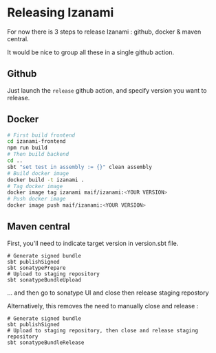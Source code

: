 # Releasing Izanami

For now there is 3 steps to release Izanami : github, docker & maven central.

It would be nice to group all these in a single github action.

## Github

Just launch the `release` github action, and specify version you want to release.

## Docker

```sh
# First build frontend
cd izanami-frontend
npm run build
# Then build backend
cd ..
sbt "set test in assembly := {}" clean assembly
# Build docker image
docker build -t izanami .
# Tag docker image
docker image tag izanami maif/izanami:<YOUR VERSION>
# Push docker image
docker image push maif/izanami:<YOUR VERSION>
```


## Maven central

First, you'll need to indicate target version in version.sbt file.

```shell
# Generate signed bundle
sbt publishSigned
sbt sonatypePrepare
# Upload to staging repository
sbt sonatypeBundleUpload
```

... and then go to sonatype UI and close then release staging repostory

Alternatively, this removes the need to manually close and release :

```shell
# Generate signed bundle
sbt publishSigned
# Upload to staging repository, then close and release staging repository
sbt sonatypeBundleRelease
```